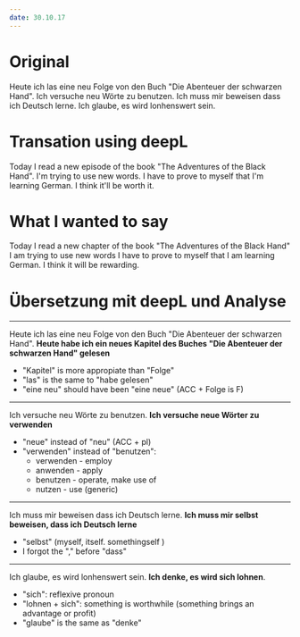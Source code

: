 ```yaml
---
date: 30.10.17
---
```


# Original
Heute ich las eine neu Folge von den Buch "Die Abenteuer der schwarzen Hand". 
Ich versuche neu Wörte zu benutzen.
Ich muss mir beweisen dass ich Deutsch lerne.
Ich glaube, es wird lonhenswert sein.


# Transation using deepL
Today I read a new episode of the book "The Adventures of the Black Hand". 
I'm trying to use new words.
I have to prove to myself that I'm learning German.
I think it'll be worth it.

# What I wanted to say
Today I read a new chapter of the book "The Adventures of the Black Hand"
I am trying to use new words
I have to prove to myself that I am learning German.
I think it will be rewarding.

# Übersetzung mit deepL und Analyse
---
Heute ich las eine neu Folge von den Buch "Die Abenteuer der schwarzen Hand". 
**Heute habe ich ein neues Kapitel des Buches "Die Abenteuer der schwarzen Hand" gelesen**

- "Kapitel" is more appropiate than "Folge"
- "las" is the same to "habe gelesen"
- "eine neu" should have been "eine neue" (ACC + Folge is F)

---
Ich versuche neu Wörte zu benutzen.
**Ich versuche neue Wörter zu verwenden**

- "neue" instead of "neu" (ACC + pl)
- "verwenden" instead of "benutzen": 
    - verwenden - employ
    - anwenden - apply
    - benutzen - operate, make use of
    - nutzen - use (generic)

---
Ich muss mir beweisen dass ich Deutsch lerne.
**Ich muss mir selbst beweisen, dass ich Deutsch lerne**

- "selbst" (myself, itself. somethingself )
- I forgot the "," before "dass"

---
Ich glaube, es wird lonhenswert sein.
**Ich denke, es wird sich lohnen**.

- "sich": reflexive pronoun
- "lohnen + sich": something is worthwhile (something brings an advantage or profit)
- "glaube" is the same as "denke"
